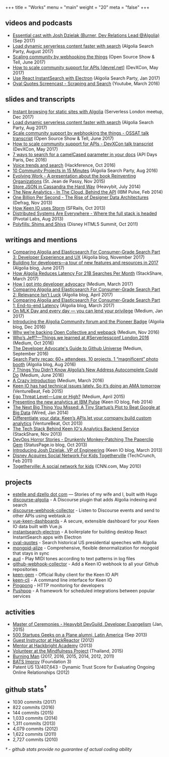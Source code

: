 +++
title = "Works"
menu = "main"
weight = "20"
meta = "false"
+++

## videos and podcasts
*   [Essential cast with Josh Dzielak (Burner, Dev Relations Lead @Algolia)](https://medium.com/essential-cast/josh-dzielak-ca685992e1d6) (Sep 2017)
*   [Load dynamic serverless content faster with search](https://www.youtube.com/watch?v=-McGY7ZAAyw) (Algolia Search Party, August 2017)
*   [Scaling community by webhooking the things](https://vimeo.com/223525087) (Open Source Show & Tell, June 2017)
*   [How to scale community support for APIs [devrel.net]](https://devrel.net/developer-experience/scale-community-support-apis) (DevXCon, May 2017)
*   [Use React InstantSearch with Electron](https://www.youtube.com/watch?v=Dj5qF0ki6BY) (Algolia Search Party, Jan 2017)
*   [Oval Quotes Screencast - Scraping and Search](https://www.youtube.com/watch?v=xZTNzNjwl3w) (Youtube, March 2016)

## slides and transcripts

*   [Instant browsing for static sites with Algolia](https://speakerdeck.com/dzello/instant-browsing-for-static-sites-with-algolia) (Serverless London meetup, Dec 2017)
*   [Load dynamic serverless content faster with search](https://speakerdeck.com/dzello/load-dynamic-serverless-content-faster-with-search) (Algolia Search Party, Aug 2017)
*   [Scale community support by webhooking the things - OSSAT talk transcript](/blog/2017/06/12/scale-community-support-by-webhooking-the-things-ossat-transcript/) (Open Source Show & Tell, June 2017)
*   [How to scale community support for APIs - DevXCon talk transcript](/blog/2017/06/12/how-to-scale-community-support-for-apis-devxcon-transcript/) (DevXCon, May 2017)
*   [7 ways to search for a camelCased parameter in your docs](https://speakerdeck.com/dzello/7-ways-to-search-for-a-camelcased-parameter-in-your-docs) (API Days Paris, Dec 2016)
*   [Voice trends and search](https://speakerdeck.com/dzello/voice-trends-and-search) (Hackference, Oct 2016)
*   [10 Community Projects in 15 Minutes](https://speakerdeck.com/dzello/10-community-projects-in-15-minutes) (Algolia Search Party, Aug 2016)
*   [Evolving Work - A presentation about the book Reinventing Organizations](https://dzello.github.io/evolving-work) (St. Jean de Passy, Nov 2015)
*   [Store JSON in Cassandra the Hard Way](https://speakerdeck.com/dzello/store-json-the-hard-way) (Heavybit, July 2014)
*   [The New Analytics - In The Cloud, Behind the API](https://speakerdeck.com/dzello/the-new-analytics-in-the-cloud-behind-the-api) (IBM Pulse, Feb 2014)
*   [One Billion Per Second - The Rise of Designer Data Architectures](https://speakerdeck.com/dzello/one-billion-per-second-the-rise-of-designer-data-architectures) (Defrag, Nov 2013)
*   [How Keen IO uses Storm](https://speakerdeck.com/dzello/how-keen-io-uses-storm) (SFRails, Oct 2013)
*   [Distributed Systems Are Everywhere - Where the full stack is headed](https://speakerdeck.com/dzello/distributed-systems-are-everywhere-where-the-full-stack-is-headed) (Pivotal Labs, Aug 2013)
*   [Polyfills: Shims and Shivs](http://shims-and-shivs.herokuapp.com/) (Disney HTML5 Summit, Oct 2011)

## writings and mentions

*   [Comparing Algolia and Elasticsearch For Consumer-Grade Search Part 3: Developer Experience and UX](https://blog.algolia.com/algolia-vs-elasticsearch-developer-experience-ux/) (Algolia blog, November 2017)
*   [Building for developers—a tour of new features and resources in 2017](https://blog.algolia.com/algolia-building-for-developers-2017/) (Algolia blog, June 2017)
*   [How Algolia Reduces Latency For 21B Searches Per Month](https://stackshare.io/algolia/how-algolia-reduces-latency-for-21b-searches-per-month) (StackShare, March 2017)
*   [How I got into developer advocacy](https://medium.com/@dzello/how-i-got-into-developer-advocacy-93bad1678a67) (Medium, March 2017)
*   [Comparing Algolia and Elasticsearch For Consumer-Grade Search Part 2: Relevance Isn’t Luck](https://blog.algolia.com/algolia-v-elasticsearch-relevance/) (Algolia blog, April 2017)
*   [Comparing Algolia and Elasticsearch For Consumer-Grade Search Part 1: End-to-end Latency](https://blog.algolia.com/algolia-v-elasticsearch-latency/) (Algolia blog, March 2017)
*   [On MLK Day and every day — you can lend your privilege](https://medium.com/@dzello/on-mlk-day-and-every-day-you-can-lend-your-privilege-240d97e62907) (Medium, Jan 2017)
*   [Introducing the Algolia Community forum and the Pioneer Badge](https://blog.algolia.com/algolia-community-forum-pioneer-badge/) (Algolia blog, Dec 2016)
*   [Why we’re backing Open Collective and webpack](https://stories.algolia.com/why-were-backing-opencollective-and-webpack-39e39838f18a) (Medium, Nov 2016)
*   [Who’s Jeff?—Things we learned at #Serverlessconf London 2016](https://stories.algolia.com/whos-jeff-things-we-learned-at-serverlessconf-london-2016-520a2869d95a) (Medium, Oct 2016)
*   [The Developer Advocate's Guide to Github Universe](https://stories.algolia.com/the-developer-advocates-guide-to-github-universe-2016-202d1957af22) (Medium, September 2016)
*   [Search Party recap: 60+ attendees, 10 projects, 1 “magnificent” photo booth](https://blog.algolia.com/search-party-recap-60-attendees-10-projects-1-magnificent-photo-booth/) (Algolia blog, Aug 2016)
*   [7 Things You Didn’t Know Algolia’s New Address Autocomplete Could Do](https://stories.algolia.com/7-things-you-didnt-know-algolia-s-new-address-autocomplete-could-do-43bc02a1c968) (Medium, June 2016)
*   [A Crazy Introduction](https://medium.com/@dzello/a-crazy-introduction-fe8b9249377c) (Medium, March 2016)
*   [Keen IO has had technical issues lately. So it’s doing an AMA tomorrow](https://venturebeat.com/2015/02/26/keen-io-has-had-technical-issues-lately-so-its-doing-an-ama-tomorrow/) (VentureBeat, Feb 2015)
*   [Ego Threat Level — Low or High?](https://medium.com/@dzello/ego-threat-level-low-or-high-533f438a5c69) (Medium, April 2015)
*   [Presenting the new analytics at IBM Pulse](https://blog.keen.io/presenting-the-new-analytics-at-ibm-pulse-98a5212319ec) (Keen IO blog, Feb 2014)
*   [The Next Big Thing You Missed: A Tiny Startup’s Plot to Beat Google at Big Data](https://www.wired.com/2014/01/keen/) (Wired, Jan 2014)
*   [Differentiate your data: Keen’s APIs let your company build custom analytics](https://venturebeat.com/2013/10/23/differentiate-your-data-keens-apis-let-your-company-build-custom-analytics/) (VentureBeat, Oct 2013)
*   [The Tech Stack Behind Keen IO's Analytics Backend Service](https://stackshare.io/posts/keen-io-tech-stack) (StackShare, Nov 2013)
*   [DevOps Horror Stories - Drunkenly Monkey-Patching The Paperclip Gem](https://www.statuspage.io/devops-horror-stories) (StatusPage.io blog, Oct 2013)
*   [Introducing Josh Dzielak, VP of Engineering](https://blog.keen.io/introducing-josh-keen-io-vp-of-engineering-ce2151f8df08) (Keen IO blog, March 2013)
*   [Disney Acquires Social Network For Kids Togetherville](https://techcrunch.com/2011/02/23/disney-acquires-social-network-for-kids-togetherville/) (TechCrunch, Feb 2011)
*   [Togetherville: A social network for kids](http://www.cnn.com/2010/TECH/05/19/wired.togetherville/index.html) (CNN.com, May 2010)

## projects

*   [estelle and dzello dot com](https://estelle.and.dzello.com/) — Stories of my wife and I, built with Hugo
*   [discourse-algolia](https://github.com/algolia/discourse-algolia) - A Discourse plugin that adds Algolia indexing and search
*   [discourse-webhook-collector](https://github.com/algolia/discourse-webhook-collector) - Listen to Discourse events and send to other APIs using webtask.io
*   [vue-keen-dashboards](https://github.com/algolia/vue-keen-dashboards) - A secure, extensible dashboard for your Keen IO data built with Vue.js
*   [instantsearch-electron](https://github.com/algolia/instantsearch-electron) - A boilerplate for building desktop React InstantSearch apps with Electron
*   [oval-quotes](https://github.com/dzello/oval-quotes) - Search historical US presidential speeches with Algolia
*   [mongoid-alize](https://github.com/dzello/mongoid_alize) - Comprehensive, flexible denormalization for mongoid that stays in sync
*   [aud](https://github.com/dzello/aud) - Play MIDI tones according to text patterns in log files
*   [github-webhook-collector](https://github.com/dzello/github-webhook-collector) - Add a Keen IO webhook to all your Github repositories
*   [keen-gem](https://github.com/keenlabs/keen-gem) - Official Ruby client for the Keen IO API
*   [keen-cli](https://github.com/keen/keen-cli) - A command line interface for Keen IO
*   [Pingpong](https://github.com/keen/pingpong) - HTTP monitoring for developers
*   [Pushpop](https://github.com/pushpop-project/pushpop) - A framework for scheduled integrations between popular services

## activities

*   [Master of Ceremonies - Heavybit DevGuild, Developer Evangelism](http://devguild.heavybit.com/developer-evangelism/) (Jan, 2015)
*   [500 Startups Geeks on a Plane alumni, Latin America](http://geeksonaplane.com/) (Sep 2013)
*   [Guest Instructor at HackReactor](http://www.hackreactor.com/) (2012)
*   [Mentor at Hackbright Academy](https://hackbrightacademy.com/) (2013)
*   [Volunteer at the Mindfulness Project](https://medium.com/summer-in-thailand/a-day-in-the-life-of-the-mindfulness-project-7dd818d2c60) (Thailand, 2015)
*   [Burning Man](https://burningman.org/) (2017, 2016, 2015, 2014, 2012, 2011)
*   [BATS Improv](https://improv.org/) (Foundation 3)
*   Patent US 13/407,643 - Dynamic Trust Score for Evaluating Ongoing Online Relationships (2012)

## github stats<sup>†</sup>

*   1030 commits (2017)
*   822 commits (2016)
*   144 commits (2015)
*   1,033 commits (2014)
*   1,311 commits (2013)
*   4,079 commits (2012)
*   1,622 commits (2011)
*   2,727 commits (2010)

_† - github stats provide no guarantee of actual coding ability_
